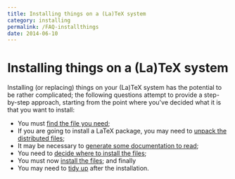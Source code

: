 ```yaml
---
title: Installing things on a (La)TeX system
category: installing
permalink: /FAQ-installthings
date: 2014-06-10
---
```


# Installing things on a (La)TeX system

Installing (or replacing) things on your (La)TeX system has the
potential to be rather complicated; the following questions attempt to
provide a step-by-step approach, starting from the point where you've
decided what it is that you want to install:
  

-  You must [find the file you need](/FAQ-install-find);
-  If you are going to install a LaTeX package, you may need to
    [unpack the distributed files](/FAQ-install-unpack);
-  It may be necessary to 
    [generate some documentation to read](/FAQ-install-doc);
-  You need to 
    [decide where to install the files](/FAQ-install-where);
-  You must now [install the files](/FAQ-inst-wlcf); and
    finally
-  You may need to [tidy up](/FAQ-inst-tidy) after the installation.


